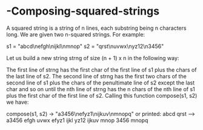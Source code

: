 # -Composing-squared-strings

A squared string is a string of n lines, each substring being n characters long. We are given two n-squared strings. For example:

s1 = "abcd\nefgh\nijkl\nmnop" s2 = "qrst\nuvwx\nyz12\n3456"

Let us build a new string strng of size (n + 1) x n in the following way:

The first line of strng has the first char of the first line of s1 plus the chars of the last line of s2.
The second line of strng has the first two chars of the second line of s1 plus the chars of the penultimate line of s2 except the last char
and so on until the nth line of strng has the n chars of the nth line of s1 plus the first char of the first line of s2.
Calling this function compose(s1, s2) we have:

compose(s1, s2) -> "a3456\nefyz1\nijkuv\nmnopq"
or printed:
abcd    qrst  -->  a3456
efgh    uvwx       efyz1
ijkl    yz12       ijkuv
mnop    3456       mnopq

